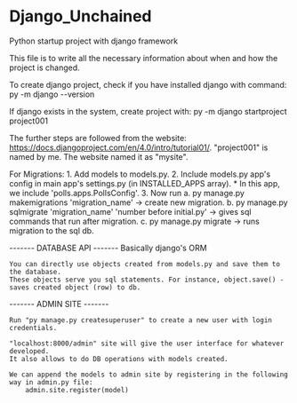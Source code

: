 # Django_Unchained
Python startup project with django framework

This file is to write all the necessary information about when and how the project is changed.

To create django project, check if you have installed django with command:
    py -m django --version

If django exists in the system, create project with:
    py -m django startproject project001

The further steps are followed from the website: https://docs.djangoproject.com/en/4.0/intro/tutorial01/.
    "project001" is named by me. The website named it as "mysite".

For Migrations:
    1. Add models to models.py.
    2. Include models.py app's config in main app's settings.py (in INSTALLED_APPS array).
        * In this app, we include 'polls.apps.PollsConfig'.
    3. Now run
        a. py manage.py makemigrations 'migration_name' -> create new migration.
        b. py manage.py sqlmigrate 'migration_name' 'number before initial.py' -> gives sql commands that run after migration.
        c. py manage.py migrate -> runs migration to the sql db.

------- DATABASE API -------
    Basically django's ORM

    You can directly use objects created from models.py and save them to the database.
    These objects serve you sql statements. For instance, object.save() - saves created object (row) to db.


------- ADMIN SITE -------

    Run "py manage.py createsuperuser" to create a new user with login credentials.

    "localhost:8000/admin" site will give the user interface for whatever developed.
    It also allows to do DB operations with models created.
    
    We can append the models to admin site by registering in the following way in admin.py file:
        admin.site.register(model)